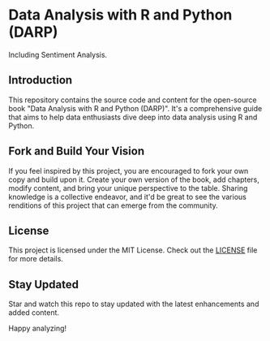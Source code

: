 # Data Analysis with R and Python (DARP)

Including Sentiment Analysis.

## Introduction

This repository contains the source code and content for the open-source book "Data Analysis with R and Python (DARP)". It's a comprehensive guide that aims to help data enthusiasts dive deep into data analysis using R and Python.

## Fork and Build Your Vision

If you feel inspired by this project, you are encouraged to fork your own copy and build upon it. Create your own version of the book, add chapters, modify content, and bring your unique perspective to the table. Sharing knowledge is a collective endeavor, and it'd be great to see the various renditions of this project that can emerge from the community.

## License

This project is licensed under the MIT License. Check out the [LICENSE](./LICENSE) file for more details.

## Stay Updated

Star and watch this repo to stay updated with the latest enhancements and added content.

Happy analyzing!

